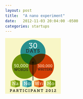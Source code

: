 ```yaml
---
layout: post
title:  "A nano experiment"
date:   2012-11-03 20:04:00 -0500
categories: startups
---
```


![National November Novel Writing Month Participant](/assets/45546492mediahttpfilesconteniiJhd.jpg)
